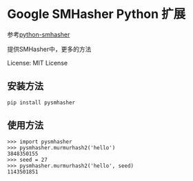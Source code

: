 # Google SMHasher Python 扩展 #

参考[python-smhasher](https://github.com/phensley/python-smhasher)

提供SMHasher中，更多的方法

License: MIT License


## 安装方法 ##
```
pip install pysmhasher
```

## 使用方法 ##
```
>>> import pysmhasher
>>> pysmhasher.murmurhash2('hello')
3848350155
>>> seed = 27
>>> pysmhasher.murmurhash2('hello', seed)
1143501851
```

